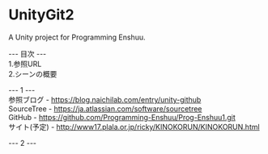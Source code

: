 # UnityGit2
A Unity project for Programming Enshuu.  

--- 目次 ---  
1.参照URL  
2.シーンの概要  

--- 1 ---  
参照ブログ - https://blog.naichilab.com/entry/unity-github  
SourceTree - https://ja.atlassian.com/software/sourcetree  
GitHub - https://github.com/Programming-Enshuu/Prog-Enshuu1.git  
サイト(予定) - http://www17.plala.or.jp/ricky/KINOKORUN/KINOKORUN.html  
  
--- 2 ---  


